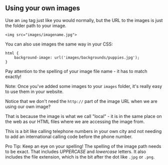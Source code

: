 ## Using your own images

Use an `img` tag just like you would normally, but the URL to the images is just the folder path to your image.

    <img src="images/imagename.jpg">

You can also use images the same way in your CSS:

    html {
        background-image: url('images/backgrounds/puppies.jpg');
    }

Pay attention to the spelling of your image file name - it has to match exactly! 



Note:
Once you've added some images to your `images` folder, it's really easy to use them in your website.

Notice that we don't need the `http://` part of the image URL when we are using our own image?

That is because the image is what we call "local" - it is in the same place on the web as our HTML files where we are accessing the image from.

This is a bit like calling telephone numbers in your own city and not needing to add an international calling code before the phone number.

Pro Tip: Keep an eye on your spelling! The spelling of the image path needs to be exact. That includes _UPPERCASE_ and _lowercase_ letters. It also includes the file extension, which is the bit after the dot like `.jpg` or `.png`.